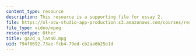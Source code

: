 ```yaml
---
content_type: resource
description: This resource is a supporting file for essay 2.
file: https://ol-ocw-studio-app-production.s3.amazonaws.com/courses/res-12-001-topics-in-fluid-dynamics-spring-2010/794f069273aefcb479edcb2aa6b25e1d_ga2d_u_lat40.mpg
file_type: video/mpeg
resourcetype: Other
title: ga2d_u_lat40.mpg
uid: 794f0692-73ae-fcb4-79ed-cb2aa6b25e1d
---
```

